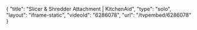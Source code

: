 {
    "title": "Slicer & Shredder Attachment | KitchenAid",
    "type": "solo",
    "layout": "iframe-static",
    "videoId": "6286078",
    "url": "\/tvpembed\/6286078"
}